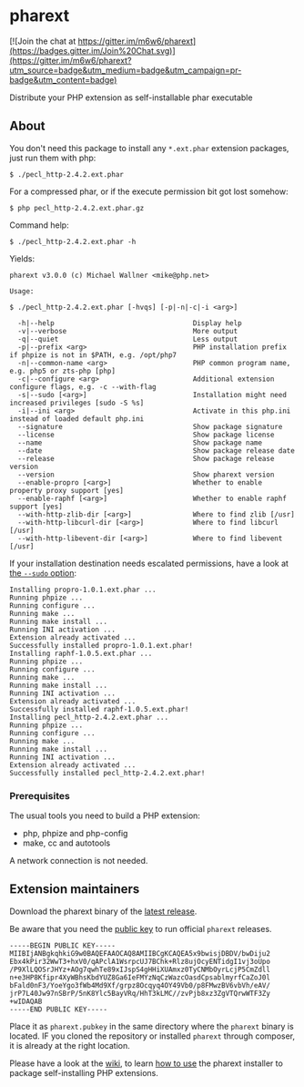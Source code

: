 # pharext

[![Join the chat at https://gitter.im/m6w6/pharext](https://badges.gitter.im/Join%20Chat.svg)](https://gitter.im/m6w6/pharext?utm_source=badge&utm_medium=badge&utm_campaign=pr-badge&utm_content=badge)

Distribute your PHP extension as self-installable phar executable

## About

You don't need this package to install any `*.ext.phar` extension packages,
just run them with php:

	$ ./pecl_http-2.4.2.ext.phar

For a compressed phar, or if the execute permission bit got lost somehow:

	$ php pecl_http-2.4.2.ext.phar.gz

Command help:

	$ ./pecl_http-2.4.2.ext.phar -h

Yields:

	pharext v3.0.0 (c) Michael Wallner <mike@php.net>

	Usage:

	$ ./pecl_http-2.4.2.ext.phar [-hvqs] [-p|-n|-c|-i <arg>]

	  -h|--help                                  Display help
	  -v|--verbose                               More output
	  -q|--quiet                                 Less output
	  -p|--prefix <arg>                          PHP installation prefix if phpize is not in $PATH, e.g. /opt/php7
	  -n|--common-name <arg>                     PHP common program name, e.g. php5 or zts-php [php]
	  -c|--configure <arg>                       Additional extension configure flags, e.g. -c --with-flag
	  -s|--sudo [<arg>]                          Installation might need increased privileges [sudo -S %s]
	  -i|--ini <arg>                             Activate in this php.ini instead of loaded default php.ini
	  --signature                                Show package signature
	  --license                                  Show package license
	  --name                                     Show package name
	  --date                                     Show package release date
	  --release                                  Show package release version
	  --version                                  Show pharext version
	  --enable-propro [<arg>]                    Whether to enable property proxy support [yes]
	  --enable-raphf [<arg>]                     Whether to enable raphf support [yes]
	  --with-http-zlib-dir [<arg>]               Where to find zlib [/usr]
	  --with-http-libcurl-dir [<arg>]            Where to find libcurl [/usr]
	  --with-http-libevent-dir [<arg>]           Where to find libevent [/usr]


If your installation destination needs escalated permissions, have a look at [the `--sudo` option](https://github.com/m6w6/pharext/wiki/Usage-of-*.ext.phar-packages#privileges):

	Installing propro-1.0.1.ext.phar ...
	Running phpize ...
	Running configure ...
	Running make ...
	Running make install ...
	Running INI activation ...
	Extension already activated ...
	Successfully installed propro-1.0.1.ext.phar!
	Installing raphf-1.0.5.ext.phar ...
	Running phpize ...
	Running configure ...
	Running make ...
	Running make install ...
	Running INI activation ...
	Extension already activated ...
	Successfully installed raphf-1.0.5.ext.phar!
	Installing pecl_http-2.4.2.ext.phar ...
	Running phpize ...
	Running configure ...
	Running make ...
	Running make install ...
	Running INI activation ...
	Extension already activated ...
	Successfully installed pecl_http-2.4.2.ext.phar!


### Prerequisites

The usual tools you need to build a PHP extension:
* php, phpize and php-config
* make, cc and autotools

A network connection is not needed.

## Extension maintainers

Download the pharext binary of the [latest release](https://github.com/m6w6/pharext/releases/latest).

Be aware that you need the [public key](https://github.com/m6w6/pharext/wiki/Public-key) to run official `pharext` releases.

	-----BEGIN PUBLIC KEY-----
	MIIBIjANBgkqhkiG9w0BAQEFAAOCAQ8AMIIBCgKCAQEA5x9bwisjDBDV/bwDiju2
	Ebx4kPir32WwT3+hxV0/qAPclA1WsrpcUJ7BChk+Rlz8ujOcyENTidgI1vj3oUpo
	/P9XlLQOSrJHYz+AOg7qwhTe89xIJspS4gHHiXUAmxz0TyCNMbOyrLcjP5CmZdll
	n+e3HP8Kfipr4XyWBhsKbdYUZ8Ga6IeFMYzNqCzWazcOasdCpsablmyrfCaZoJ0l
	bFald0nF3/YoeYgo3fWb4Md9Xf/grpz8Ocqyq4OY49Vb0/p8FMwzBV6vbVh/eAV/
	jrP7L40Jw97nSBrP/5nK8Ylc5BayVRq/HhT3kLMC//zvPjb8xz3ZgVTQrwWTF3Zy
	+wIDAQAB
	-----END PUBLIC KEY-----

Place it as `pharext.pubkey` in the same directory where the `pharext` binary is located. IF you cloned the repository or installed `pharext` through composer, it is already at the right location.

Please have a look at the [wiki](https://github.com/m6w6/pharext/wiki), to learn [how to use](https://github.com/m6w6/pharext/wiki/Usage-of-the-pharext-packager) the pharext installer to package self-installing PHP extensions.

